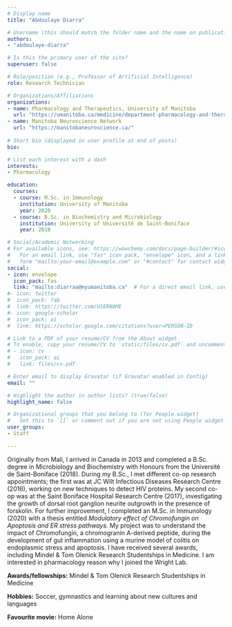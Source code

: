 ```yaml
---
# Display name
title: "Abdoulaye Diarra"

# Username (this should match the folder name and the name on publications)
authors:
- "abdoulaye-diarra"

# Is this the primary user of the site?
superuser: false

# Role/position (e.g., Professor of Artificial Intelligence)
role: Research Technician

# Organizations/Affiliations
organizations:
- name: Pharmacology and Therapeutics, University of Manitoba
  url: "https://umanitoba.ca/medicine/department-pharmacology-and-therapeutics"
- name: Manitoba Neuroscience Network
  url: "https://manitobaneuroscience.ca/"
  
# Short bio (displayed in user profile at end of posts)
bio: 

# List each interest with a dash
interests:
- Pharmacology

education:
  courses:
  - course: M.Sc. in Immunology
    institution: University of Manitoba
    year: 2020
  - course: B.Sc. in Biochemistry and Microbiology
    institution: University of Université de Saint-Boniface
    year: 2018

# Social/Academic Networking
# For available icons, see: https://wowchemy.com/docs/page-builder/#icons
#   For an email link, use "fas" icon pack, "envelope" icon, and a link in the
#   form "mailto:your-email@example.com" or "#contact" for contact widget.
social:
- icon: envelope
  icon_pack: fas
  link: "mailto:diarraa@myumanitoba.ca"  # For a direct email link, use "mailto:test@example.org".
#- icon: twitter
#  icon_pack: fab
#  link: https://twitter.com/USERNAME
#- icon: google-scholar
#  icon_pack: ai
#  link: https://scholar.google.com/citations?user=PERSON-ID

# Link to a PDF of your resume/CV from the About widget.
# To enable, copy your resume/CV to `static/files/cv.pdf` and uncomment the lines below.
# - icon: cv
#   icon_pack: ai
#   link: files/cv.pdf

# Enter email to display Gravatar (if Gravatar enabled in Config)
email: ""

# Highlight the author in author lists? (true/false)
highlight_name: false

# Organizational groups that you belong to (for People widget)
#   Set this to `[]` or comment out if you are not using People widget.
user_groups:
- Staff

---
```

Originally from Mali, I arrived in Canada in 2013 and completed a B.Sc. degree in Microbiology and Biochemistry with Honours from the Université de Saint-Boniface (2018). During my B.Sc., I met different co-op research appointments; the first was at JC Wilt Infectious Diseases Research Centre (2016), working on new techniques to detect HIV proteins. My second co-op was at the Saint Boniface Hospital Research Centre (2017), investigating the growth of dorsal root ganglion neurite outgrowth in the presence of forskolin. For further improvement, I completed an M.Sc. in Immunology (2020) with a thesis entitled *Modulatory effect of Chromofungin on Apoptosis and ER stress pathways.* My project was to understand the impact of Chromofungin, a chromogranin A-derived peptide, during the development of gut inflammation using a murine model of colitis on endoplasmic stress and apoptosis. I have received several awards, including Mindel & Tom Olenick Research Studentships in Medicine. I am interested in pharmacology reason why I joined the Wright Lab.

**Awards/fellowships:** Mindel & Tom Olenick Research Studentships in Medicine

**Hobbies:** Soccer, gymnastics and learning about new cultures and languages

**Favourite movie:** Home Alone
